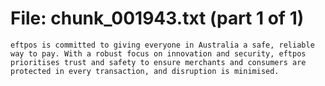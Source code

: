 ﻿# File: chunk_001943.txt (part 1 of 1)
```
eftpos is committed to giving everyone in Australia a safe, reliable way to pay. With a robust focus on innovation and security, eftpos prioritises trust and safety to ensure merchants and consumers are protected in every transaction, and disruption is minimised.
```

